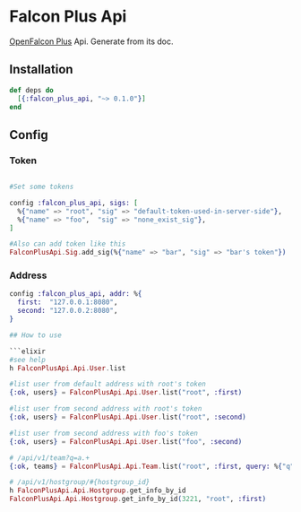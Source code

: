 # Falcon Plus Api

[OpenFalcon Plus](https://github.com/open-falcon/falcon-plus) Api. Generate from its doc.

## Installation

```elixir
def deps do
  [{:falcon_plus_api, "~> 0.1.0"}]
end
```

## Config

### Token

```elixir

#Set some tokens

config :falcon_plus_api, sigs: [
  %{"name" => "root", "sig" => "default-token-used-in-server-side"},
  %{"name" => "foo",  "sig" => "none_exist_sig"},
]

#Also can add token like this
FalconPlusApi.Sig.add_sig(%{"name" => "bar", "sig" => "bar's token"})

```

### Address

```elixir
config :falcon_plus_api, addr: %{
  first:  "127.0.0.1:8080",
  second: "127.0.0.2:8080",
}

## How to use

```elixir
#see help
h FalconPlusApi.Api.User.list

#list user from default address with root's token
{:ok, users} = FalconPlusApi.Api.User.list("root", :first)

#list user from second address with root's token
{:ok, users} = FalconPlusApi.Api.User.list("root", :second)

#list user from second address with foo's token
{:ok, users} = FalconPlusApi.Api.User.list("foo", :second)

# /api/v1/team?q=a.+
{:ok, teams} = FalconPlusApi.Api.Team.list("root", :first, query: %{"q" => "a.+"})

# /api/v1/hostgroup/#{hostgroup_id}
h FalconPlusApi.Api.Hostgroup.get_info_by_id
FalconPlusApi.Api.Hostgroup.get_info_by_id(3221, "root", :first)
```
